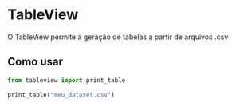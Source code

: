 # TableView

O TableView permite a geração de tabelas a partir de arquivos .csv

## Como usar

```python
from tableview import print_table

print_table("meu_dataset.csv")
```